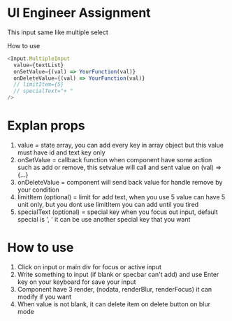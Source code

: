 # UI Engineer Assignment

This input same like multiple select

How to use

```ts
<Input.MultipleInput
  value={textList}
  onSetValue={(val) => YourFunction(val)}
  onDeleteValue={(val) => YourFunction(val)}
  // limitItem={5}
  // specialText="+ "
/>
```

# Explan props

1. value = state array, you can add every key in array object but this value must have id and text key only
2. onSetValue = callback function when component have some action such as add or remove, this setvalue will call and sent value on (val) => {...}
3. onDeleteValue = component will send back value for handle remove by your condition
4. limitItem (optional) = limit for add text, when you use 5 value can have 5 unit only, but you dont use limitItem you can add until you tired
5. specialText (optional) = special key when you focus out input, default special is ', ' it can be use another special key that you want

# How to use

1. Click on input or main div for focus or active input
2. Write something to input (if blank or specbar can't add) and use Enter key on your keyboard for save your input
3. Component have 3 render, (nodata, renderBlur, renderFocus) it can modify if you want
4. When value is not blank, it can delete item on delete button on blur mode
